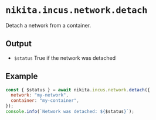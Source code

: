 # `nikita.incus.network.detach`

Detach a network from a container.

## Output

- `$status`
  True if the network was detached

## Example

```js
const { $status } = await nikita.incus.network.detach({
  network: "my-network",
  container: "my-container",
});
console.info(`Network was detached: ${$status}`);
```
